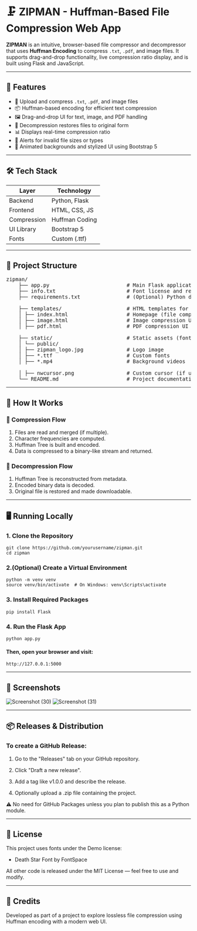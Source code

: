 # 🗜️ ZIPMAN - Huffman-Based File Compression Web App

**ZIPMAN** is an intuitive, browser-based file compressor and decompressor that uses **Huffman Encoding** to compress `.txt`, `.pdf`, and image files. It supports drag-and-drop functionality, live compression ratio display, and is built using Flask and JavaScript.

---

## 🚀 Features

- 📁 Upload and compress `.txt`, `.pdf`, and image files
- 📦 Huffman-based encoding for efficient text compression
- 🖼️ Drag-and-drop UI for text, image, and PDF handling
- 🔁 Decompression restores files to original form
- 📊 Displays real-time compression ratio
- 💬 Alerts for invalid file sizes or types
- 🎥 Animated backgrounds and stylized UI using Bootstrap 5

---

## 🛠️ Tech Stack

| Layer       | Technology       |
|-------------|------------------|
| Backend     | Python, Flask    |
| Frontend    | HTML, CSS, JS    |
| Compression | Huffman Coding   |
| UI Library  | Bootstrap 5      |
| Fonts       | Custom (.ttf)    |

---

## 📂 Project Structure

  <pre>zipman/ 
    ├── app.py                         # Main Flask application with Huffman compression logic 
    ├── info.txt                       # Font license and reference 
    ├── requirements.txt               # (Optional) Python dependencies file 
    
    ├── templates/                     # HTML templates for different pages 
    │ ├── index.html                   # Homepage (file compression UI) 
    │ ├── image.html                   # Image compression UI 
    │ ├── pdf.html                     # PDF compression UI 
   
    ├── static/                        # Static assets (fonts, videos, images) 
    │ └── public/ 
    │ ├── zipman_logo.jpg              # Logo image 
    │ ├── *.ttf                        # Custom fonts 
    │ ├── *.mp4                        # Background videos
   
    │ ├── nwcursor.png                 # Custom cursor (if used) 
    └── README.md                      # Project documentation (this file) </pre>
---

## 🧠 How It Works

### 🔹 Compression Flow
1. Files are read and merged (if multiple).
2. Character frequencies are computed.
3. Huffman Tree is built and encoded.
4. Data is compressed to a binary-like stream and returned.

### 🔹 Decompression Flow
1. Huffman Tree is reconstructed from metadata.
2. Encoded binary data is decoded.
3. Original file is restored and made downloadable.

---

## 🖥️ Running Locally

### 1. Clone the Repository
    git clone https://github.com/yourusername/zipman.git
    cd zipman
  
### 2.(Optional) Create a Virtual Environment
    python -m venv venv
    source venv/bin/activate  # On Windows: venv\Scripts\activate

### 3. Install Required Packages
    pip install Flask

### 4. Run the Flask App
    python app.py

#### Then, open your browser and visit:
    http://127.0.0.1:5000

---

## 📸 Screenshots
![Screenshot (30)](https://github.com/user-attachments/assets/6cfd2cfe-12ca-4e6f-8473-2bab97a3c071)
![Screenshot (31)](https://github.com/user-attachments/assets/7d777b32-8165-4d39-9b0b-f22e23e72c76)


---

## 📦 Releases & Distribution
### To create a GitHub Release:

1. Go to the "Releases" tab on your GitHub repository.

2. Click "Draft a new release".

3. Add a tag like v1.0.0 and describe the release.

4. Optionally upload a .zip file containing the project.

⚠️ No need for GitHub Packages unless you plan to publish this as a Python module.

---

## 📄 License
This project uses fonts under the Demo license:

- Death Star Font by FontSpace

All other code is released under the MIT License — feel free to use and modify.

---

## 🙌 Credits
Developed as part of a project to explore lossless file compression using Huffman encoding with a modern web UI.
